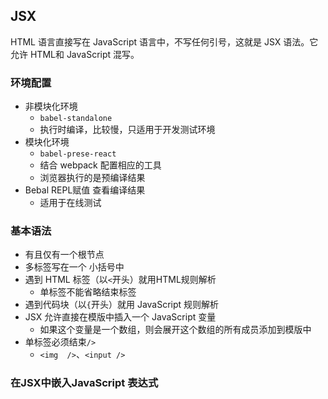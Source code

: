 ## JSX

HTML 语言直接写在 JavaScript 语言中，不写任何引号，这就是 JSX 语法。它允许 HTML和 JavaScript 混写。

### 环境配置

- 非模块化环境
  - `babel-standalone`
  - 执行时编译，比较慢，只适用于开发测试环境
- 模块化环境
  - `babel-prese-react`
  - 结合 webpack 配置相应的工具
  - 浏览器执行的是预编译结果
- Bebal REPL赋值 查看编译结果
  - 适用于在线测试

### 基本语法

- 有且仅有一个根节点
- 多标签写在一个 小括号中
- 遇到 HTML 标签（以`<`开头）就用HTML规则解析
  - 单标签不能省略结束标签
- 遇到代码块（以`{`开头）就用 JavaScript 规则解析
- JSX 允许直接在模版中插入一个 JavaScript 变量
  - 如果这个变量是一个数组，则会展开这个数组的所有成员添加到模版中
- 单标签必须结束`/>`
  - `<img  />`、`<input />`

### 在JSX中嵌入JavaScript 表达式



